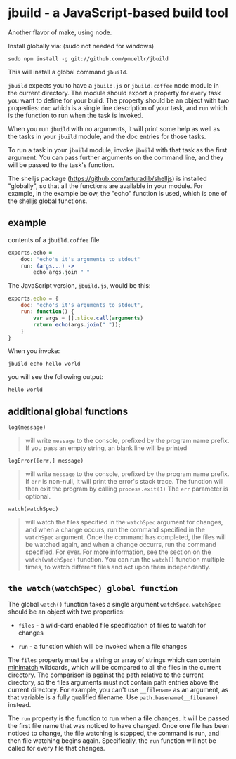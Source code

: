 jbuild - a JavaScript-based build tool
================================================================================

Another flavor of make, using node.

Install globally via: (sudo not needed for windows)

    sudo npm install -g git://github.com/pmuellr/jbuild

This will install a global command `jbuild`.

`jbuild` expects you to have a `jbuild.js` or `jbuild.coffee` node module 
in the current directory.  The module should export a property for every 
task you want to define for your build.  The property should be an object
with two properties: `doc` which is a single line description of your task,
and `run` which is the function to run when the task is invoked.

When you run `jbuild` with no arguments, it will print some help as well
as the tasks in your `jbuild` module, and the doc entries for those
tasks.

To run a task in your `jbuild` module, invoke `jbuild` with that task as
the first argument.  You can pass further arguments on the command line, and
they will be passed to the task's function.

The shelljs package (<https://github.com/arturadib/shelljs>) is installed
"globally", so that all the functions are available in your module.  For
example, in the example below, the "echo" function is used, which is one of the 
shelljs global functions.

example
--------------------------------------------------------------------------------

contents of a `jbuild.coffee` file

```coffee
exports.echo =
    doc: "echo's it's arguments to stdout"
    run: (args...) ->
        echo args.join " "
```

The JavaScript version, `jbuild.js`, would be this:

```js
exports.echo = {
    doc: "echo's it's arguments to stdout",
    run: function() {
        var args = [].slice.call(arguments)
        return echo(args.join(" "));
    }
}
```

When you invoke:

    jbuild echo hello world

you will see the following output:

    hello world


additional global functions
--------------------------------------------------------------------------------

`log(message)`

> will write `message` to the console, prefixed by the program name
> prefix.  If you pass an empty string, an blank line will be printed

`logError([err,] message)`

> will write `message` to the console, prefixed by the program name
> prefix.  If `err` is non-null, it will print the error's stack trace.
> The function will then exit the program by calling `process.exit(1)`
> The `err` parameter is optional.

`watch(watchSpec)`

> will watch the files specified in the `watchSpec` argument for 
> changes, and when a change occurs, run the command specified in
> the `watchSpec` argument.  Once the command has completed, the
> files will be watched again, and when a change occurrs, run 
> the command specified.  For ever.  For more information, see
> the section on the `watch(watchSpec)` function.  You can run
> the `watch()` function multiple times, to watch different files
> and act upon them independently.


`the watch(watchSpec) global function`
--------------------------------------------------------------------------------

The global `watch()` function takes a single argument `watchSpec`.
`watchSpec` should be an object with two properties:

* `files` - a wild-card enabled file specification of files to watch
  for changes

* `run` - a function which will be invoked when a file changes

The `files` property must be a string or array of strings which
can contain [minimatch](https://github.com/isaacs/minimatch)
wildcards, which will be compared to all the files in the 
current directory.  The comparison is against the path relative
to the current directory, so the files arguments must not
contain path entries above the current directory.  For example,
you can't use `__filename` as an argument, as that variable
is a fully qualified filename.  Use `path.basename(__filename)`
instead.

The `run` property is the function to run when a file changes.
It will be passed the first file name that was noticed to
have changed.  Once one file has been noticed to change, 
the file watching is stopped, the command is run, and then
file watching begins again.  Specifically, the `run` function
will not be called for every file that changes.